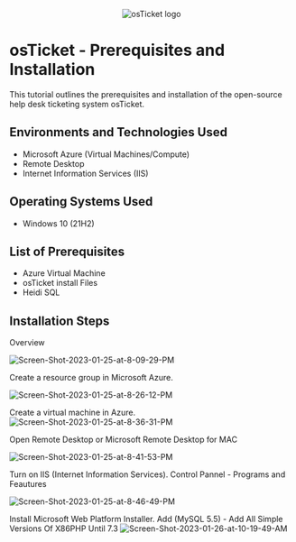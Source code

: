 <p align="center">
<img src="https://i.imgur.com/Clzj7Xs.png" alt="osTicket logo"/>
</p>

<h1>osTicket - Prerequisites and Installation</h1>
This tutorial outlines the prerequisites and installation of the open-source help desk ticketing system osTicket.<br />


<h2>Environments and Technologies Used</h2>

- Microsoft Azure (Virtual Machines/Compute)
- Remote Desktop
- Internet Information Services (IIS)

<h2>Operating Systems Used </h2>

- Windows 10</b> (21H2)

<h2>List of Prerequisites</h2>

- Azure Virtual Machine
- osTicket install Files
- Heidi SQL

<h2>Installation Steps</h2>
Overview
<p>
<img src="https://i.ibb.co/VgFPwqw/Screen-Shot-2023-01-25-at-8-09-29-PM.png" alt="Screen-Shot-2023-01-25-at-8-09-29-PM" border="0">
</p>
<p>
Create a resource group in Microsoft Azure.
<p>
<img src="https://i.ibb.co/Fg1RCWd/Screen-Shot-2023-01-25-at-8-26-12-PM.png" alt="Screen-Shot-2023-01-25-at-8-26-12-PM" border="0">
</p>
Create a virtual machine in Azure.
<img src="https://i.ibb.co/YP8fttX/Screen-Shot-2023-01-25-at-8-36-31-PM.png" alt="Screen-Shot-2023-01-25-at-8-36-31-PM" border="0">
</p>
Open Remote Desktop or Microsoft Remote Desktop for MAC
</p>
<img src="https://i.ibb.co/0fbdCG6/Screen-Shot-2023-01-25-at-8-41-53-PM.png" alt="Screen-Shot-2023-01-25-at-8-41-53-PM" border="0">
</p>
Turn on IIS (Internet Information Services). Control Pannel - Programs and Feautures
</p>
<img src="https://i.ibb.co/DgBmdy2/Screen-Shot-2023-01-25-at-8-46-49-PM.png" alt="Screen-Shot-2023-01-25-at-8-46-49-PM" border="0">

Install Microsoft Web Platform Installer. Add (MySQL 5.5) - Add All Simple Versions Of X86PHP Until 7.3
<img src="https://i.ibb.co/QMRKng6/Screen-Shot-2023-01-26-at-10-19-49-AM.png" alt="Screen-Shot-2023-01-26-at-10-19-49-AM" border="0">
</p>
